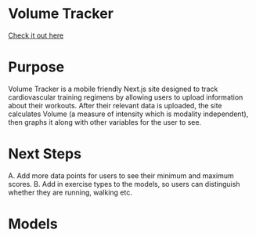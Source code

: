 # Volume Tracker  
  [Check it out here](https://cardio-volume-tracker.herokuapp.com/)
  
# Purpose
  Volume Tracker is a mobile friendly Next.js site designed to track cardiovascular training regimens by
  allowing users to upload information about their workouts. After their relevant data is uploaded,
  the site calculates Volume (a measure of intensity which is modality independent), then graphs it along with other     variables for the user to see.
  
# Next Steps
  A. Add more data points for users to see their minimum and maximum scores.
  B. Add in exercise types to the models, so users can distinguish whether they are running, walking etc.

# Models
  
